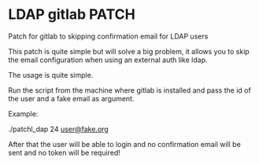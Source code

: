 # LDAP gitlab PATCH
Patch for gitlab to skipping confirmation email for LDAP users


This patch is quite simple but will solve a big problem, it allows you to skip the email configuration when using an external auth 
like ldap.

The usage is quite simple.

Run the script from the machine where gitlab is installed and pass the id of the user and a fake email as argument.

Example:

./patchl_dap 24 user@fake.org

After that the user will be able to login and no confirmation email will be sent and no token will be required!
